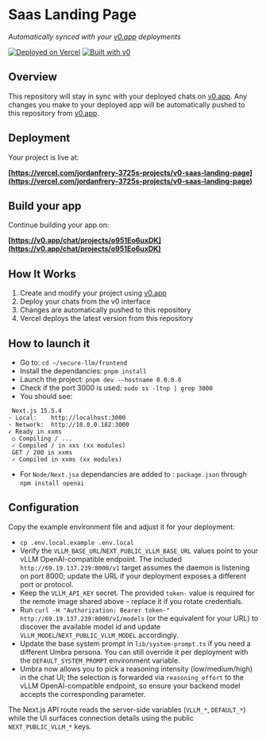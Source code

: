 # Saas Landing Page

*Automatically synced with your [v0.app](https://v0.app) deployments*

[![Deployed on Vercel](https://img.shields.io/badge/Deployed%20on-Vercel-black?style=for-the-badge&logo=vercel)](https://vercel.com/jordanfrery-3725s-projects/v0-saas-landing-page)
[![Built with v0](https://img.shields.io/badge/Built%20with-v0.app-black?style=for-the-badge)](https://v0.app/chat/projects/o951Eo6uxDK)

## Overview

This repository will stay in sync with your deployed chats on [v0.app](https://v0.app).
Any changes you make to your deployed app will be automatically pushed to this repository from [v0.app](https://v0.app).

## Deployment

Your project is live at:

**[https://vercel.com/jordanfrery-3725s-projects/v0-saas-landing-page](https://vercel.com/jordanfrery-3725s-projects/v0-saas-landing-page)**

## Build your app

Continue building your app on:

**[https://v0.app/chat/projects/o951Eo6uxDK](https://v0.app/chat/projects/o951Eo6uxDK)**

## How It Works

1. Create and modify your project using [v0.app](https://v0.app)
2. Deploy your chats from the v0 interface
3. Changes are automatically pushed to this repository
4. Vercel deploys the latest version from this repository

## How to launch it

- Go to: `cd ~/secure-llm/frontend`
- Install the dependancies: `pnpm install`
- Launch the project: `pnpm dev --hostname 0.0.0.0`
- Check if the port 3000 is used: `sudo ss -ltnp | grep 3000`
- You should see:

```
 Next.js 15.5.4
- Local:    http://localhost:3000
- Network:  http://10.0.0.182:3000
✓ Ready in xxms
 ○ Compiling / ...
 ✓ Compiled / in xxs (xx modules)
 GET / 200 in xxms
 ✓ Compiled in xxms (xx modules)
```

- For `Node/Next.jsa` dependancies are added to : `package.json` through `npm install openai`

## Configuration

Copy the example environment file and adjust it for your deployment:

- `cp .env.local.example .env.local`
- Verify the `VLLM_BASE_URL`/`NEXT_PUBLIC_VLLM_BASE_URL` values point to your vLLM OpenAI-compatible endpoint. The included `http://69.19.137.239:8000/v1` target assumes the daemon is listening on port 8000; update the URL if your deployment exposes a different port or protocol.
- Keep the `VLLM_API_KEY` secret. The provided `token-` value is required for the remote image shared above – replace it if you rotate credentials.
- Run `curl -H "Authorization: Bearer token-" http://69.19.137.239:8000/v1/models` (or the equivalent for your URL) to discover the available model id and update `VLLM_MODEL`/`NEXT_PUBLIC_VLLM_MODEL` accordingly.
- Update the base system prompt in `lib/system-prompt.ts` if you need a different Umbra persona. You can still override it per deployment with the `DEFAULT_SYSTEM_PROMPT` environment variable.
- Umbra now allows you to pick a reasoning intensity (low/medium/high) in the chat UI; the selection is forwarded via `reasoning_effort` to the vLLM OpenAI-compatible endpoint, so ensure your backend model accepts the corresponding parameter.

The Next.js API route reads the server-side variables (`VLLM_*`, `DEFAULT_*`) while the UI surfaces connection details using the public `NEXT_PUBLIC_VLLM_*` keys.

